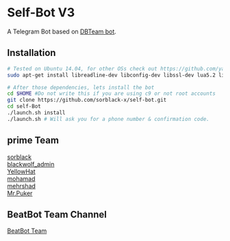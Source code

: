 Self-Bot V3
============

A Telegram Bot based on [DBTeam bot](https://github.com/Josepdal/DBTeam).

Installation
------------
```bash
# Tested on Ubuntu 14.04, for other OSs check out https://github.com/yagop/telegram-bot/wiki/Installation
sudo apt-get install libreadline-dev libconfig-dev libssl-dev lua5.2 liblua5.2-dev libevent-dev make unzip git redis-server g++ libjansson-dev libpython-dev expat libexpat1-dev
```

```bash
# After those dependencies, lets install the bot
cd $HOME #Do not write this if you are using c9 or not root accounts
git clone https://github.com/sorblack-x/self-bot.git
cd self-Bot
./launch.sh install
./launch.sh # Will ask you for a phone number & confirmation code.
```

prime Team
-----------------

[sorblack](http://telegram.me/sorblack)<br>
[blackwolf_admin](http://telegram.me/blackwolf_admin)<br>
[YellowHat](http://telegram.me/yellowhat)<br>
[mohamad](http://telegram.me/mohammad20162015)<br>
[mehrshad](http://telegram.me/ThisisMEHRSHAD)<br>
[Mr.Puker](http://telegram.me/puker)<br>

BeatBot Team Channel
-----------------

[BeatBot Team](http://telegram.me/beatbot_team)
